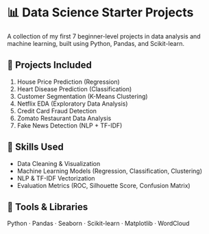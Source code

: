 # 📊 Data Science Starter Projects

A collection of my first 7 beginner-level projects in data analysis and machine learning, built using Python, Pandas, and Scikit-learn.

## 🚀 Projects Included
1. House Price Prediction (Regression)
2. Heart Disease Prediction (Classification)
3. Customer Segmentation (K-Means Clustering)
4. Netflix EDA (Exploratory Data Analysis)
5. Credit Card Fraud Detection
6. Zomato Restaurant Data Analysis
7. Fake News Detection (NLP + TF-IDF)

## 🧠 Skills Used
- Data Cleaning & Visualization
- Machine Learning Models (Regression, Classification, Clustering)
- NLP & TF-IDF Vectorization
- Evaluation Metrics (ROC, Silhouette Score, Confusion Matrix)

## 📌 Tools & Libraries
Python · Pandas · Seaborn · Scikit-learn · Matplotlib · WordCloud
